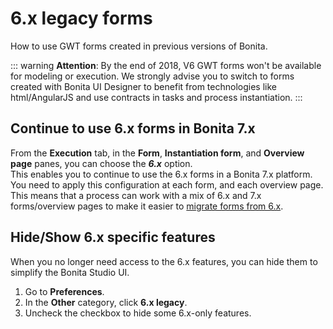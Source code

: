 # 6.x legacy forms

How to use GWT forms created in previous versions of Bonita.

::: warning
**Attention**: By the end of 2018, V6 GWT forms won't be available for modeling or execution.
We strongly advise you to switch to forms created with Bonita UI Designer to benefit from technologies like html/AngularJS and use contracts in tasks and process instantiation.
:::

## Continue to use 6.x forms in Bonita 7.x

From the **Execution** tab, in the **Form**, **Instantiation form**, and **Overview page** panes, you can choose the **_6.x_** option.   
This enables you to continue to use the 6.x forms in a Bonita 7.x platform. You need to apply this configuration at each form, and each overview page. This means that a process can work with a mix of 6.x and 7.x forms/overview pages to make it easier to [migrate forms from 6.x](migrate-a-form-from-6-x.md).

## Hide/Show 6.x specific features

When you no longer need access to the 6.x features, you can hide them to simplify the Bonita Studio UI.

1. Go to **Preferences**.
2. In the **Other** category, click **6.x legacy**.
3. Uncheck the checkbox to hide some 6.x-only features.
